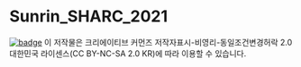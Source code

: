 <h1>Sunrin_SHARC_2021</h1>

[![badge](https://camo.githubusercontent.com/dddc2696532f6246af0ca0ae5a752232487b6ab38ff30c94e67f558f07364edd/687474703a2f2f7777772e63636b6f7265612e6f72672f696d616765732f63636c2f6c69635f62795f6e635f73615f672e676966)](https://camo.githubusercontent.com/dddc2696532f6246af0ca0ae5a752232487b6ab38ff30c94e67f558f07364edd/687474703a2f2f7777772e63636b6f7265612e6f72672f696d616765732f63636c2f6c69635f62795f6e635f73615f672e676966) 이 저작물은 크리에이티브 커먼즈 저작자표시-비영리-동일조건변경허락 2.0 대한민국 라이센스(CC BY-NC-SA 2.0 KR)에 따라 이용할 수 있습니다.